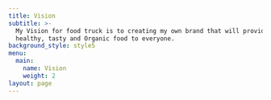 ```yaml
---
title: Vision
subtitle: >-
  My Vision for food truck is to creating my own brand that will provide the
  healthy, tasty and Organic food to everyone.
background_style: style5
menu:
  main:
    name: Vision
    weight: 2
layout: page
---
```


